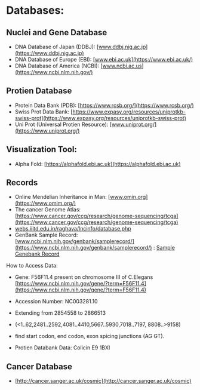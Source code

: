 # Databases:
## Nuclei and Gene Database
- DNA Database of Japan (DDBJ): [www.ddbj.nig.ac.jp](https://www.ddbj.nig.ac.jp)
- DNA Database of Europe (EBI): [www.ebi.ac.uk](https://www.ebi.ac.uk/)
- DNA Database of America (NCBI): [www.ncbi.ac.us](https://www.ncbi.nlm.nih.gov/)

## Protien Database
- Protein Data Bank (PDB): [https://www.rcsb.org/](https://www.rcsb.org/)
- Swiss Prot Data Bank: [https://www.expasy.org/resources/uniprotkb-swiss-prot](https://www.expasy.org/resources/uniprotkb-swiss-prot)
- Uni Prot (Universal Protien Resource): [www.uniprot.org/](https://www.uniprot.org/)

## Visualization Tool:
- Alpha Fold: [https://alphafold.ebi.ac.uk](https://alphafold.ebi.ac.uk)

## Records
- Online Mendelian Inheritance in Man: [www.omin.org](https://www.omim.org/)
- The cancer Genome Atlas: [https://www.cancer.gov/ccg/research/genome-sequencing/tcga](https://www.cancer.gov/ccg/research/genome-sequencing/tcga) 
- [webs.iiitd.edu.in/raghava/lncinfo/database.php](https://webs.iiitd.edu.in/raghava/lncinfo/database.php)
- GenBank Sample Record: [www.ncbi.nlm.nih.gov/genbank/samplerecord/](https://www.ncbi.nlm.nih.gov/genbank/samplerecord/) : [Sample Genebank Record](/Sample%20Genebank%20Record/)

How to Access Data:
- Gene: F56F11.4 present on chromosome III of C.Elegans [https://www.ncbi.nlm.nih.gov/gene/?term=F56F11.4](https://www.ncbi.nlm.nih.gov/gene/?term=F56F11.4)
- Accession Number: NC003281.10
- Extending from 2854558 to 2866513
- (<1..62,2481..2592,4081..4410,5667..5930,7018..7197, 8808..>9158)
- find start codon, end codon, exon spicing junctions (AG GT).

- Protien Databank Data: Colicin E9 1BXI


## Cancer Database
- [http://cancer.sanger.ac.uk/cosmic](http://cancer.sanger.ac.uk/cosmic)